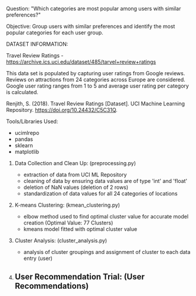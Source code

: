 Question: "Which categories are most popular among users with similar preferences?"

Objective:
Group users with similar preferences and identify the most popular categories for each user group.

DATASET INFORMATION:

Travel Review Ratings - https://archive.ics.uci.edu/dataset/485/tarvel+review+ratings

This data set is populated by capturing user ratings from Google reviews. Reviews on attractions from 24 categories across Europe are considered. Google user rating ranges from 1 to 5 and average user rating per category is calculated. 

Renjith, S. (2018). Travel Review Ratings [Dataset]. UCI Machine Learning Repository. https://doi.org/10.24432/C5C31Q.

Tools/Libraries Used:
- ucimlrepo
- pandas
- sklearn
- matplotlib

1. Data Collection and Clean Up: (preprocessing.py)
    - extraction of data from UCI ML Repository
    - cleaning of data by ensuring data values are of type 'int' and 'float'
    - deletion of NaN values (deletion of 2 rows)
    - standardization of data values for all 24 categories of locations

2. K-means Clustering: (kmean_clustering.py)
    - elbow method used to find optimal cluster value for accurate model creation (Optimal Value: 77 Clusters)
    - kmeans model fitted with optimal cluster value
  
3. Cluster Analysis: (cluster_analysis.py)
   - analysis of cluster groupings and assignment of cluster to each data entry (user)
  
4. User Recommendation Trial: (User Recommendations)
   - 


